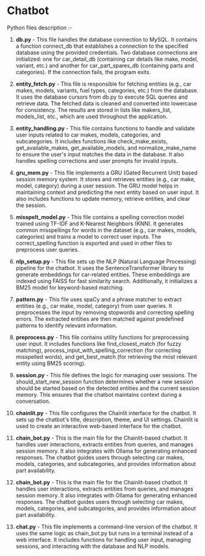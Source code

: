 # Chatbot
Python files description :-

1. **db.py** -
This file handles the database connection to MySQL. It contains a function connect_db that establishes a connection to the specified database using the provided credentials. Two database connections are initialized: one for car_detail_db (containing car details like make, model, variant, etc.) and another for car_part_spares_db (containing parts and categories). If the connection fails, the program exits.

2. **entity_fetch.py** -
This file is responsible for fetching entities (e.g., car makes, models, variants, fuel types, categories, etc.) from the database. It uses the database cursors from db.py to execute SQL queries and retrieve data. The fetched data is cleaned and converted into lowercase for consistency. The results are stored in lists like makers_list, models_list, etc., which are used throughout the application.

3. **entity_handling.py** -
This file contains functions to handle and validate user inputs related to car makes, models, categories, and subcategories. It includes functions like check_make_exists, get_available_makes, get_available_models, and normalize_make_name to ensure the user's input matches the data in the database. It also handles spelling corrections and user prompts for invalid inputs.

4. **gru_mem.py** -
This file implements a GRU (Gated Recurrent Unit) based session memory system. It stores and retrieves entities (e.g., car make, model, category) during a user session. The GRU model helps in maintaining context and predicting the next entity based on user input. It also includes functions to update memory, retrieve entities, and clear the session.

5. **misspelt_model.py** -
This file contains a spelling correction model trained using TF-IDF and K-Nearest Neighbors (KNN). It generates common misspellings for words in the dataset (e.g., car makes, models, categories) and trains a model to correct user inputs. The correct_spelling function is exported and used in other files to preprocess user queries.

6. **nlp_setup.py** -
This file sets up the NLP (Natural Language Processing) pipeline for the chatbot. It uses the SentenceTransformer library to generate embeddings for car-related entities. These embeddings are indexed using FAISS for fast similarity search. Additionally, it initializes a BM25 model for keyword-based matching.

7. **pattern.py** -
This file uses spaCy and a phrase matcher to extract entities (e.g., car make, model, category) from user queries. It preprocesses the input by removing stopwords and correcting spelling errors. The extracted entities are then matched against predefined patterns to identify relevant information.

8. **preprocess.py** -
This file contains utility functions for preprocessing user input. It includes functions like find_closest_match (for fuzzy matching), process_input_with_spelling_correction (for correcting misspelled words), and get_best_match (for retrieving the most relevant entity using BM25 scoring).

9. **session.py** -
This file defines the logic for managing user sessions. The should_start_new_session function determines whether a new session should be started based on the detected entities and the current session memory. This ensures that the chatbot maintains context during a conversation.

10. **chainlit.py** -
This file configures the Chainlit interface for the chatbot. It sets up the chatbot's title, description, theme, and UI settings. Chainlit is used to create an interactive web-based interface for the chatbot.

11. **chain_bot.py** -
This is the main file for the Chainlit-based chatbot. It handles user interactions, extracts entities from queries, and manages session memory. It also integrates with Ollama for generating enhanced responses. The chatbot guides users through selecting car makes, models, categories, and subcategories, and provides information about part availability.

12. **chain_bot.py** -
This is the main file for the Chainlit-based chatbot. It handles user interactions, extracts entities from queries, and manages session memory. It also integrates with Ollama for generating enhanced responses. The chatbot guides users through selecting car makes, models, categories, and subcategories, and provides information about part availability.

13. **chat.py** -
This file implements a command-line version of the chatbot. It uses the same logic as chain_bot.py but runs in a terminal instead of a web interface. It includes functions for handling user input, managing sessions, and interacting with the database and NLP models.

